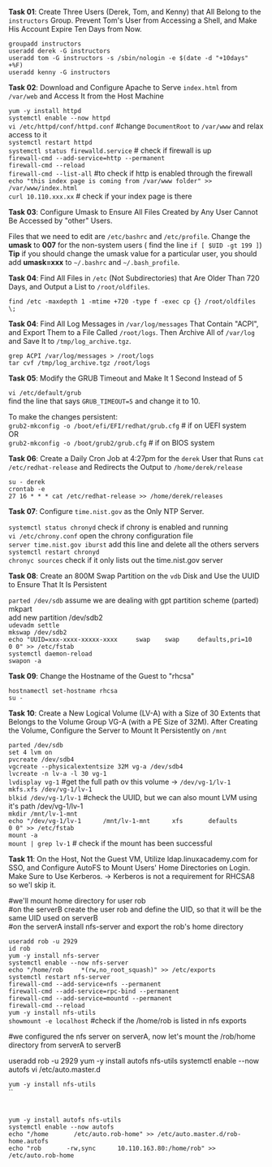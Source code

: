 **Task 01**: Create Three Users (Derek, Tom, and Kenny) that All Belong to the `instructors` Group. Prevent Tom's User from Accessing a Shell, and Make His Account Expire Ten Days from Now.  

`groupadd instructors`  
`useradd derek -G instructors`  
`useradd tom -G instructors -s /sbin/nologin -e $(date -d "+10days" +%F)`  
`useradd kenny -G instructors`  

**Task 02**: Download and Configure Apache to Serve `index.html` from `/var/web` and Access It from the Host Machine

`yum -y install httpd`  
`systemctl enable --now httpd`  
`vi /etc/httpd/conf/httpd.conf` #change `DocumentRoot` to `/var/www` and relax access to it  
`systemctl restart httpd`  
`systemctl status firewalld.service` # check if firewall is up  
`firewall-cmd --add-service=http --permanent`  
`firewall-cmd --reload`  
`firewall-cmd --list-all` #to check if http is enabled through the firewall  
`echo "this index page is coming from /var/www folder" >> /var/www/index.html`  
`curl 10.110.xxx.xx` # check if your index page is there  
  

**Task 03**: Configure Umask to Ensure All Files Created by Any User Cannot Be Accessed by "other" Users.  
  
Files that we need to edit are `/etc/bashrc` and `/etc/profile`. Change the **umask** to **007** for the non-system users ( find the line `if [ $UID -gt 199 ]`)  
**Tip** if you should change the umask value for a particular user, you should add **umask=xxx**  to `~/.bashrc` and `~/.bash_profile`.  

   
**Task 04**: Find All Files in `/etc` (Not Subdirectories) that Are Older Than 720 Days, and Output a List to `/root/oldfiles`.  

   
`find /etc -maxdepth 1 -mtime +720 -type f -exec cp {} /root/oldfiles \;`  
  
**Task 04**: Find All Log Messages in `/var/log/messages` That Contain "ACPI", and Export Them to a File Called `/root/logs`. Then Archive All of `/var/log` and Save It to `/tmp/log_archive.tgz`.
  
    
`grep ACPI /var/log/messages > /root/logs`  
`tar cvf /tmp/log_archive.tgz /root/logs`  

   
**Task 05**: Modify the GRUB Timeout and Make It 1 Second Instead of 5  
   
`vi /etc/default/grub`  
find the line that says `GRUB_TIMEOUT=5` and change it to 10.  
  
To make the changes persistent:  
`grub2-mkconfig -o /boot/efi/EFI/redhat/grub.cfg`  # if on UEFI system  
OR  
`grub2-mkconfig -o /boot/grub2/grub.cfg`  # if on BIOS system  
  





  
  
**Task 06**: Create a Daily Cron Job at 4:27pm for the `derek` User that Runs `cat /etc/redhat-release` and Redirects the Output to `/home/derek/release`
  
`su - derek`  
`crontab -e`  
`27 16 * * * cat /etc/redhat-release >> /home/derek/releases`   
  

**Task 07**: Configure `time.nist.gov` as the Only NTP Server.  
  
`systemctl status chronyd`  check if chrony is enabled and running  
`vi /etc/chrony.conf`  open the chrony configuration file  
`server time.nist.gov iburst` add this line and delete all the others servers  
`systemctl restart chronyd`  
`chronyc sources` check if it only lists out the time.nist.gov server    
  
  
**Task 08**: Create an 800M Swap Partition on the `vdb` Disk and Use the UUID to Ensure That It Is Persistent
  
`parted /dev/sdb` assume we are dealing with gpt partition scheme (parted) mkpart  
add new partition /dev/sdb2  
`udevadm settle`  
`mkswap /dev/sdb2`  
`echo "UUID=xxx-xxxx-xxxxx-xxxx     swap    swap     defaults,pri=10     0 0" >> /etc/fstab`  
`systemctl daemon-reload`  
`swapon -a`  
  
  
**Task 09**: Change the Hostname of the Guest to "rhcsa"
  
`hostnamectl set-hostname rhcsa`  
`su -`  


  
  
**Task 10**: Create a New Logical Volume (LV-A) with a Size of 30 Extents that Belongs to the Volume Group VG-A (with a PE Size of 32M). After Creating the Volume, Configure the Server to Mount It Persistently on `/mnt`  
  
  
  
`parted /dev/sdb`  
`set 4 lvm on`  
`pvcreate /dev/sdb4`   
`vgcreate --physicalextentsize 32M vg-a /dev/sdb4`  
`lvcreate -n lv-a -l 30 vg-1`   
`lvdisplay vg-1` #get the full path ov this volume -> `/dev/vg-1/lv-1`  
`mkfs.xfs /dev/vg-1/lv-1`  
`blkid /dev/vg-1/lv-1` #check the UUID, but we can also mount LVM using it's path /dev/vg-1/lv-1   
`mkdir /mnt/lv-1-mnt`   
`echo "/dev/vg-1/lv-1      /mnt/lv-1-mnt      xfs       defaults       0 0" >> /etc/fstab`  
`mount -a`  
`mount | grep lv-1` # check if the mount has been successful   

  
  
**Task 11**: On the Host, Not the Guest VM, Utilize ldap.linuxacademy.com for SSO, and Configure AutoFS to Mount Users' Home Directories on Login. Make Sure to Use Kerberos.  -> Kerberos is not a requirement for RHCSA8 so we'l skip it.  
    
  

#we'll mount home directory for user rob  
#on the serverB create the user rob and define the UID, so that it will be the same UID used on serverB  
#on the serverA install nfs-server and export the rob's home directory   
  
  
`useradd rob -u 2929`  
`id rob`  
`yum -y install nfs-server`  
`systemctl enable --now nfs-server`  
`echo "/home/rob     *(rw,no_root_squash)" >> /etc/exports`  
`systemctl restart nfs-server`  
`firewall-cmd --add-service=nfs --permanent`  
`firewall-cmd --add-service=rpc-bind --permanent`  
`firewall-cmd --add-service=mountd --permanent`  
`firewall-cmd --reload`  
`yum -y install nfs-utils`  
`showmount -e localhost` #check if the /home/rob is listed in nfs exports  
  
  
#we configured the nfs server on serverA, now let's mount the /rob/home directory from serverA to serverB
  
useradd rob -u 2929
yum -y install autofs nfs-utils
systemctl enable --now autofs
vi /etc/auto.master.d 

`yum -y install nfs-utils`  
``
  
   
 



# 
`yum -y install autofs nfs-utils`  
`systemctl enable --now autofs`  
`echo "/home       /etc/auto.rob-home" >> /etc/auto.master.d/rob-home.autofs`  
`echo "rob       -rw,sync      10.110.163.80:/home/rob" >> /etc/auto.rob-home`  



